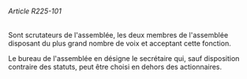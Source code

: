 ###### Article R225-101

Sont scrutateurs de l'assemblée, les deux membres de l'assemblée disposant du plus grand nombre de voix et acceptant cette fonction.

Le bureau de l'assemblée en désigne le secrétaire qui, sauf disposition contraire des statuts, peut être choisi en dehors des actionnaires.

